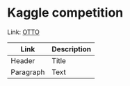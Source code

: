 # Kaggle competition
Link: [OTTO](https://www.kaggle.com/competitions/otto-recommender-system/overview)

| Link | Description |
| --- | ----------- |
| Header | Title |
| Paragraph | Text |